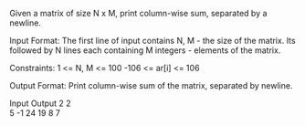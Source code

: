 Given a matrix of size N x M, print column-wise sum, separated by a newline.

Input Format:
The first line of input contains N, M - the size of the matrix. Its followed by N lines each containing M integers - elements of the matrix.

Constraints:
1 <= N, M <= 100
-106 <= ar[i] <= 106

Output Format:
Print column-wise sum of the matrix, separated by newline.

Input	      Output
2 2        
5 -1         24
19 8         7

